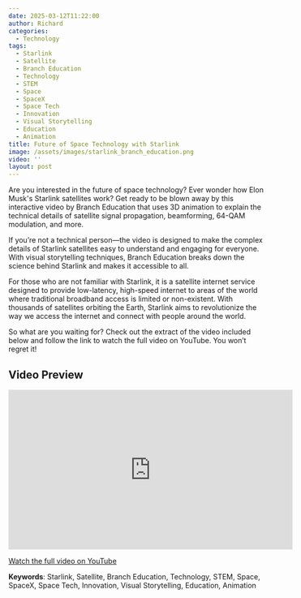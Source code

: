```yaml
---
date: 2025-03-12T11:22:00
author: Richard
categories:
  - Technology
tags:
  - Starlink
  - Satellite
  - Branch Education
  - Technology
  - STEM
  - Space
  - SpaceX
  - Space Tech
  - Innovation
  - Visual Storytelling
  - Education
  - Animation
title: Future of Space Technology with Starlink
image: /assets/images/starlink_branch_education.png
video: ''
layout: post
---
```

Are you interested in the future of space technology? Ever wonder how Elon Musk's Starlink satellites work? Get ready to be blown away by this interactive video by Branch Education that uses 3D animation to explain the technical details of satellite signal propagation, beamforming, 64-QAM modulation, and more.

If you’re not a technical person—the video is designed to make the complex details of Starlink satellites easy to understand and engaging for everyone. With visual storytelling techniques, Branch Education breaks down the science behind Starlink and makes it accessible to all.

For those who are not familiar with Starlink, it is a satellite internet service designed to provide low-latency, high-speed internet to areas of the world where traditional broadband access is limited or non-existent. With thousands of satellites orbiting the Earth, Starlink aims to revolutionize the way we access the internet and connect with people around the world.

So what are you waiting for? Check out the extract of the video included below and follow the link to watch the full video on YouTube. You won’t regret it!

## Video Preview

<iframe width="560" height="315" src="https://www.youtube.com/embed/qs2QcycggWU" frameborder="0" allow="accelerometer; autoplay; encrypted-media; gyroscope; picture-in-picture" allowfullscreen></iframe>

[Watch the full video on YouTube](https://www.youtube.com/watch?v=qs2QcycggWU)

**Keywords**: Starlink, Satellite, Branch Education, Technology, STEM, Space, SpaceX, Space Tech, Innovation, Visual Storytelling, Education, Animation
